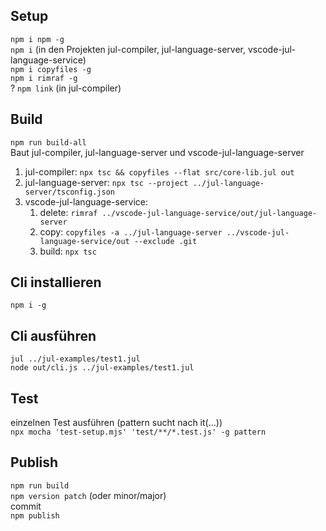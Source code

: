 ## Setup
`npm i npm -g`  
`npm i` (in den Projekten jul-compiler, jul-language-server, vscode-jul-language-service)  
`npm i copyfiles -g`  
`npm i rimraf -g`  
? `npm link` (in jul-compiler)

## Build
`npm run build-all`  
Baut jul-compiler, jul-language-server und vscode-jul-language-server
1. jul-compiler: `npx tsc && copyfiles --flat src/core-lib.jul out`
2. jul-language-server: `npx tsc --project ../jul-language-server/tsconfig.json`
3. vscode-jul-language-service: 
    1. delete:	`rimraf ../vscode-jul-language-service/out/jul-language-server`
    2. copy:	`copyfiles -a ../jul-language-server ../vscode-jul-language-service/out --exclude .git`
    3. build:   `npx tsc`

## Cli installieren
`npm i -g`

## Cli ausführen
`jul ../jul-examples/test1.jul`  
`node out/cli.js ../jul-examples/test1.jul`

## Test
einzelnen Test ausführen (pattern sucht nach it(...))  
`npx mocha 'test-setup.mjs' 'test/**/*.test.js' -g pattern`

## Publish
`npm run build`  
`npm version patch` (oder minor/major)  
commit  
`npm publish`